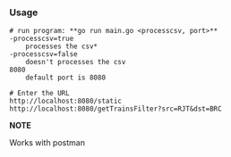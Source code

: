 ### Usage
	# run program: **go run main.go <processcsv, port>**
	-processcsv=true
		processes the csv*
	-processcsv=false
		doesn't processes the csv
	8080
		default port is 8080

	# Enter the URL 
	http://localhost:8080/static
	http://localhost:8080/getTrainsFilter?src=RJT&dst=BRC

**NOTE**

Works with postman
